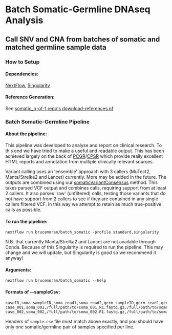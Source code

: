 # Batch Somatic-Germline DNAseq Analysis
## Call SNV and CNA from batches of somatic and matched germline sample data
### How to Setup
#### Dependencies:
[NextFlow](https://www.nextflow.io/index.html#GetStarted), [Singularity](https://sylabs.io/guides/3.0/user-guide/installation.html#)
#### Reference Generation:
See [somatic_n-of-1 repo's download-references.nf](https://github.com/brucemoran/somatic_n-of-1/download-references.nf)
### Batch Somatic-Germline Pipeline
#### About the pipeline:
This pipeline was developed to analyse and report on clinical research. To this end we have tried to make a useful and readable output. This has been achieved largely on the back of [PCGR](https://github.com/sigven/pcgr)/[CPSR](https://github.com/sigven/cpsr) which provide really excellent HTML reports and annotation from multiple clinically relevant sources.

Variant calling uses an 'ensemble' approach with 3 callers (MuTect2, Manta/Strelka2 and Lancet) currently. More may be added in the future. The outputs are combined using our [somaticVariantConsensus](https://github.com/brucemoran/somaticVariantConsensus) method. This takes parsed VCF output and combines calls, requiring support from at least 2 callers. It also parses 'raw' (unfiltered) calls, testing those variants that do not have support from 2 callers to see if they are contained in any single callers filtered VCF. In this way we attempt to retain as much true-positive calls as possible.
#### To run the pipeline:
```
nextflow run brucemoran/batch_somatic -profile standard,singularity
```
N.B. that currently Manta/Strelka2 and Lancet are not available through Conda. Because of this Singularity is required to run the pipeline. This may change and we will update, but Singularity is good so we recommend it anyway!
#### Arguments:
```
nextflow run brucemoran/batch_somatic --help
```
#### Formats of --sampleCsv:
```
caseID,soma_sampleID,soma_read1,soma_read2,germ_sampleID,germ_read1,germ_read2
case_001,soma_001,/full/path/to/soma_001.R1.fastq.gz,/full/path/to/soma_001.R2.fastq.gz,germ_001,/full/path/to/germ_001.R1.fastq.gz,/full/path/to/germ_001.R2.fastq.gz
case_002,soma_002,/full/path/to/soma_002.R1.fastq.gz,/full/path/to/soma_002.R2.fastq.gz,germ_002,/full/path/to/germ_002.R1.fastq.gz,/full/path/to/germ_002.R2.fastq.gz
```
Headers of `sample.csv` file must match above exactly, and you should have only one somatic/germline pair of samples specified per line.
